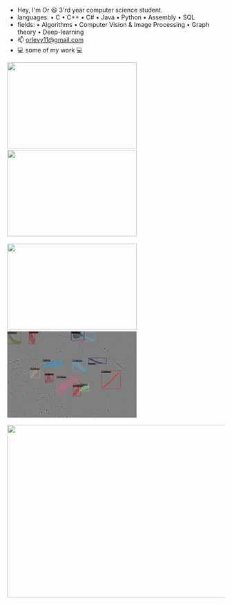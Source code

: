 - Hey, I'm Or :smiley: 3'rd year computer science student.
- languages: • C • C++ • C# • Java • Python • Assembly • SQL 
- fields: • Algorithms • Computer Vision & Image Processing • Graph theory • Deep-learning
- 📫 orlevy11@gmail.com
- :computer: some of my work :computer: 

<img src="https://github.com/207Levy/AR-Project/blob/main/ar.gif" width="300" height="200"> <img src="https://github.com/207Levy/Lane-Detection--Primitive/blob/main/ezgif.com-gif-maker.gif" width="300" height="200" />

<img src="https://github.com/207Levy/chess_detection-YOLOv3-transfer-learning/blob/main/demo.gif" width="300" height="200" /><img src="https://github.com/207Levy/Cell-Instance-Segmentation/blob/main/demo.png" width="300" height="200" />

<img src="https://github.com/207Levy/detect-the-dancer/blob/main/dance.gif" width="600" height="400" />
<!---
207Levy/207Levy is a ✨ special ✨ repository because its `README.md` (this file) appears on your GitHub profile.
You can click the Preview link to take a look at your changes.
--->
